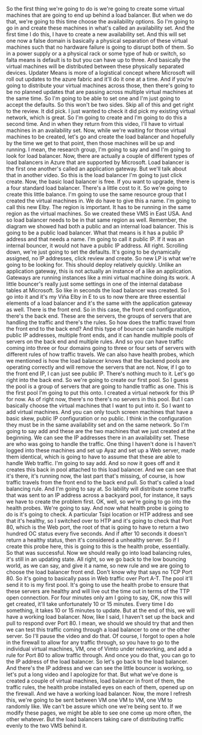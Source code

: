 So the first thing we're going to do is we're going to create some virtual machines that are going to
end up behind a load balancer.
But when we do that, we're going to this time choose the availability options.
So I'm going to go in and create these machines in what's called an availability set.
And the first time I do this, I have to create a new availability set.
And this will set one now a false domain is basically a physical separation of these virtual machines
such that no hardware failure is going to disrupt both of them.
So in a power supply or a a physical rack or some type of hub or switch, so falta means is default
is to but you can have up to three.
And basically the virtual machines will be distributed between these physically separated devices.
Updater Means is more of a logistical concept where Microsoft will roll out updates to the azure fabric
and it'll do it one at a time.
And if you're going to distribute your virtual machines across those, then there's going to be no planned
updates that are passing across multiple virtual machines at the same time.
So I'm going to be able to set one and I'm just going to accept the defaults.
So this won't be two sides.
Skip all of this and get right to the review.
It did pick.
I just wanted to check it did pick my existing virtual network, which is great.
So I'm going to create and I'm going to do this a second time.
And in when they return from this video, I'll have to virtual machines in an availability set.
Now, while we're waiting for those virtual machines to be created, let's go and create the load balancer
and hopefully by the time we get to that point, then those machines will be up and running.
I mean, the research group, I'm going to say and and I'm going to look for load balancer.
Now, there are actually a couple of different types of load balancers in Azure that are supported by
Microsoft.
Load balancer is the first one another's called an application gateway.
But we'll talk about that in another video.
So this is the load balancer I'm going to just click create.
Now, the basic load balancer is free.
If you want to upgrade, there is a four standard load balancer.
There's a little cost to it.
So we're going to create this little balance.
I'm going to use the same resource group that I created the virtual machines in.
We do have to give this a name.
I'm going to call this new Elby.
The region is important.
It has to be running in the same region as the virtual machines.
So we created these VMS in East USA.
And so load balancer needs to be in that same region as well.
Remember, the diagram we showed had both a public and an internal load balancer.
This is going to be a public load balancer.
What that means is it has a public IP address and that needs a name.
I'm going to call it public IP.
If it was an internal bouncer, it would not have a public IP address.
All right.
Scrolling down, we're just going to set the defaults.
It's going to be dynamically assigned, no IP addresses, click review and create.
So new LP is what we're going to be looking for.
This should deploy relatively quickly.
Unlike an application gateway, this is not actually an instance of a like an application.
Gateways are running instances like a mini virtual machine doing its work.
A little bouncer's really just some settings in one of the internal database tables at Microsoft.
So like in seconds the load balancer was created.
So I go into it and it's my Viña Elby in E to us to now there are three essential elements of a load
balancer and it's the same with the application gateway as well.
There is the front end.
So in this case, the front end configuration, there's the back end.
These are the servers, the groups of servers that are handling the traffic and there's the rules.
So how does the traffic travel from the front end to the back end?
And this type of bouncer can handle multiple public IP addresses, multiple front ends, and it can
handle multiple pools of servers on the back end and multiple rules.
And so you can have traffic coming into three or four domains going to three or four sets of servers
with different rules of how traffic travels.
We can also have health probes, which we mentioned is how the load balancer knows that the backend
pools are operating correctly and will remove the servers that are not.
Now, if I go to the front end IP, I can just see public IP.
There's nothing much to it.
Let's go right into the back end.
So we're going to create our first pool.
So I guess the pool is a group of servers that are going to handle traffic as one.
This is the first pool I'm going to put this onto.
I created a virtual network for this IP for now.
As of right now, there's no there's no servers in this pool.
But I can basically choose the virtual machines that I want to put into it.
So I want to add virtual machines.
And you can only touch screen machines that have a basic skew, public IP configuration or no public.
I think in the configuration they must be in the same availability set and on the same network.
So I'm going to say add and these are the two machines that we just created at the beginning.
We can see the IP addresses there in an availability set.
These are who was going to handle the traffic.
One thing I haven't done is I haven't logged into these machines and set up Ayaz and set up a Web server,
made them identical, which is going to have to assume that these are able to handle Web traffic.
I'm going to say add.
And so now it goes off and it creates this back in pool attached to this load balancer.
And we can see that it's there, it's running now, the last part that's missing, of course, is how
traffic travels from the front end to the back end pull.
So that's called a load balancing rule.
And I'm going to say at.
So lability will distribute some traffic that was sent to an IP address across a backyard pool, for
instance, it says we have to create the problem first.
OK, well, so we're going to go into the health probes.
We're going to say.
And now what health probe is going to do is it's going to check.
A particular Tsipi location or HTP address and see that it's healthy, so I switched over to HTP and
it's going to check that Port 80, which is the Web port, the root of that is going to have to return
a two hundred OC status every five seconds.
And if after 10 seconds it doesn't return a healthy status, then it's considered a unhealthy server.
So if I create this probe here, this is going to this is the health probe, essentially.
So that was successful.
Now we should really go into load balancing rules, it's still in an updating state.
All right, so we go back to the low bouncing world, as we can say, and give it a name, so new rule
and we are going to choose the load balancer front end.
Don't know why that says no TCP Port 80.
So it's going to basically pass in Web traffic over Port A-T.
The pool it'll send it to is my first pool.
It's going to use the health probe to ensure that these servers are healthy and will live out the time
out in terms of the TTP open connection.
For four minutes only am I going to say, OK, now this will get created, it'll take unfortunately
10 or 15 minutes.
Every time I do something, it takes 10 or 15 minutes to update.
But at the end of this, we will have a working load balancer.
Now, like I said, I haven't set up the back and pull to respond over Port 80.
I mean, we should we should try that and then we can test this traffic coming through a load balancer
to one or the other server.
So I'll pause the video and do that.
Of course, I forgot to open a hole in the firewall to allow for any traffic through, so you have to
go to the individual virtual machines, VM, one of Vimto under networking, and add a rule for Port
80 to allow traffic through.
And once you do that, you can go to the IP address of the load balancer.
So let's go back to the load balancer.
And there's the IP address and we can see the little bouncer is working, so let's put a long video
and I apologize for that.
But what we've done is created a couple of virtual machines, load balancer in front of them, the traffic
rules, the health probe installed eyes on each of them, opened up on the firewall.
And we have a working load balancer.
Now, the more I refresh this, we're going to be sent between VM one VM to VM, one VM to randomly
like.
We can't be assure which one we're being sent to.
If we modify these pages, we might be able to see one come up more often, the other whatever.
But the load balancers taking care of distributing traffic evenly to the two VMS behind it.
